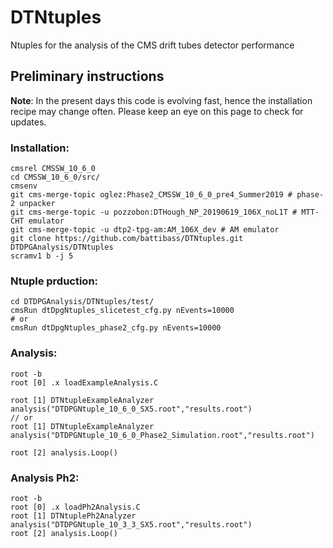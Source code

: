 # DTNtuples
Ntuples for the analysis of the CMS drift tubes detector performance

## Preliminary instructions
**Note**: 
In the present days this code is evolving fast, hence the installation recipe may change often. Please keep an eye on this page to check for updates.

### Installation:
```
cmsrel CMSSW_10_6_0
cd CMSSW_10_6_0/src/
cmsenv
git cms-merge-topic oglez:Phase2_CMSSW_10_6_0_pre4_Summer2019 # phase-2 unpacker
git cms-merge-topic -u pozzobon:DTHough_NP_20190619_106X_noL1T # MTT-CHT emulator
git cms-merge-topic -u dtp2-tpg-am:AM_106X_dev # AM emulator
git clone https://github.com/battibass/DTNtuples.git DTDPGAnalysis/DTNtuples
scramv1 b -j 5
```

### Ntuple prduction:
```
cd DTDPGAnalysis/DTNtuples/test/
cmsRun dtDpgNtuples_slicetest_cfg.py nEvents=10000
# or
cmsRun dtDpgNtuples_phase2_cfg.py nEvents=10000
```

### Analysis:
```
root -b
root [0] .x loadExampleAnalysis.C

root [1] DTNtupleExampleAnalyzer analysis("DTDPGNtuple_10_6_0_SX5.root","results.root")
// or
root [1] DTNtupleExampleAnalyzer analysis("DTDPGNtuple_10_6_0_Phase2_Simulation.root","results.root")

root [2] analysis.Loop()
```

### Analysis Ph2:
```
root -b
root [0] .x loadPh2Analysis.C
root [1] DTNtuplePh2Analyzer analysis("DTDPGNtuple_10_3_3_SX5.root","results.root")
root [2] analysis.Loop()
```
